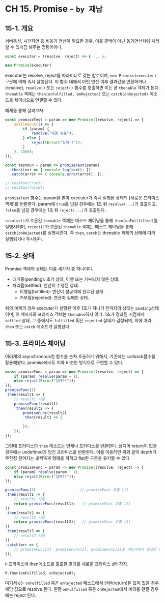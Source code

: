 # CH 15. Promise - `by 재남`


## 15-1. 개요

서버통신, 시간지연 등 비동기 연산이 필요한 경우, 이를 콜백이 아닌 동기연산처럼 처리할 수 있게끔 해주는 명령어이다.

```js
const executer = (resolve, reject) => { ... };

new Promise(executer)
```

executer는 resolve, reject를 파라미터로 갖는 함수이며, `new Promise(executer)` 구문에 의해 즉시 실행된다.
이 함수 내에서 어떤 연산 이후 결과값을 반환하거나(resolve), `resolve()` 또는 `reject()` 함수를 호출하면 이는 곧 `thenable` 객체가 된다.
`thenable` 객체는 `then(onFulfilled, onRejected)` 또는 `catch(onRejected)` 메소드를 체이닝으로 연결할 수 있다.

예제를 통해 살펴보자.

```js
const promiseTest = param => new Promise((resolve, reject) => {
	setTimeout(() => {
		if (param) {
			resolve("해결 완료");
		} else {
			reject(Error("실패!!"));
		}
	}, 1000);
});

const testRun = param => promiseTest(param)
  .then(text => { console.log(text); })
  .catch(error => { console.error(error); });

// testRun(true);
// testRun(false);
```

`promiseTest` 함수는 param을 받아 executer가 즉시 실행된 상태의 [새로운 프라미스 객체]를 반환한다.
param에 `true`를 넘길 경우에는 1초 뒤 `resolve(...)`가 호출되고,
`false`를 넘길 경우에는 1초 뒤 `reject(...)`가 호출된다.

`resolve()`가 호출된 `thenable` 객체는 메소드 체이닝을 통해 `then(onFullfilled)`를 실행시키며,
`reject()`가 호출된 `thenable` 객체는 메소드 체이닝을 통해 `catch(onRejected)`를 실행시킨다.
즉 `then`, `catch`는 thenable 객체의 상태에 따라 실행되거나 무시된다.


## 15-2. 상태

Promise 객체의 상태는 다음 세가지 중 하나이다.
- 대기중(pending): 초기 상태, 이행 또는 거부되지 않은 상태.
- 처리됨(settled): 연산이 수행된 상태.
  + 이행됨(fulfilled): 연산이 성공리에 완료된 상태.
  + 거부됨(rejected): 연산이 실패한 상태.

위의 예제의 경우 executer가 실행된 이후 1초가 지나기 전까지의 상태는 `pending`상태이며,
이 때까지의 프라미스 객체는 `thenable`하지 않다. 1초가 경과된 시점에서 `settled` 상태,
그 중에서도 `fulfilled` 혹은 `rejected` 상태가 결정되며, 이에 따라 `then` 또는 `catch` 메소드가 실행된다.


## 15-3. 프라미스 체이닝

여러개의 asynchronous한 함수를 순차 호출하기 위해서, 기존에는 callback함수를 활용해왔다. promise에서도 이와 비슷한 방식으로 구현할 수 있다.

```js
const promiseFunc = param => new Promise((resolve, reject) => {
	if (param) resolve(param + 1);
	else reject(Error("실패!!"));
});
promiseFunc(1)
.then(result1 => {
	// result1 사용
	promiseFunc(result1)
	.then(result2 => {
		promiseFunc(result2)
		.then(result3 => {
			...
		});
	});
});
```

그런데 프라미스의 `then` 메소드는 언제나 프라미스를 반환한다. 심지어 return이 없을 경우에는 undefined가 담긴 프라미스를 반환한다. 이를 이용하면 위와 같이 depth가 무한정 깊어지는 _콜백지옥_ 형태를 피하고 flat한 구문을 유지할 수 있다.

```js
const promiseFunc = param => new Promise((resolve, reject) => {
	if (param) resolve(param + 1);
	else reject(Error("실패!!"));
});

promiseFunc(1)                    // promiseFunc 호출 [1]
.then(result1 => {
	// result1 사용
	return promiseFunc(result1);   // promiseFunc 호출 [2]
})
.then(result2 => {
	// result2 사용
	return promiseFunc(result2);   // promiseFunc 호출 [3]
})
.then(result3 => {
	// result3 사용
})
.catch(err => {
	// promiseFunc[1], promiseFunc[2], promiseFunc[3]중 어딘가에서 발생한 에러 핸들링
});
```

`P` 프라미스에 then메소드를 호출한 결과를 새로운 프라미스 `Q`라 하자.

```
P.then(onFulfilled, onRejected);
```

여기서 `Q`는 `onFulfilled` 혹은 `onRejected` 메소드에서 반환(return)된 값이 있을 경우 해당 값으로 resolve 된다.
한편 `onFulfilled` 혹은 `onRejected`에서 예외를 던질 경우에는 reject 된다.
